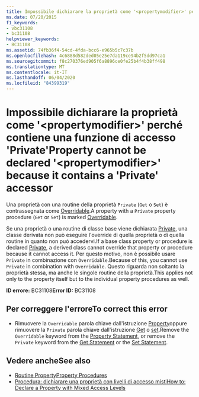 ```yaml
---
title: Impossibile dichiarare la proprietà come '<propertymodifier>' perché contiene una funzione di accesso 'Private'
ms.date: 07/20/2015
f1_keywords:
- vbc31108
- bc31108
helpviewer_keywords:
- BC31108
ms.assetid: 74fb36f4-54cd-4fda-bcc6-e965b5c7c37b
ms.openlocfilehash: 4c6888d582ded05e25e7da119ce94b2f5dd97ca1
ms.sourcegitcommit: f8c270376ed905f6a8896ce0fe25b4f4b38ff498
ms.translationtype: MT
ms.contentlocale: it-IT
ms.lasthandoff: 06/04/2020
ms.locfileid: "84399319"
---
```

# <a name="property-cannot-be-declared-propertymodifier-because-it-contains-a-private-accessor"></a><span data-ttu-id="5b686-102">Impossibile dichiarare la proprietà come '\<propertymodifier>' perché contiene una funzione di accesso 'Private'</span><span class="sxs-lookup"><span data-stu-id="5b686-102">Property cannot be declared '\<propertymodifier>' because it contains a 'Private' accessor</span></span>
<span data-ttu-id="5b686-103">Una proprietà con una routine della proprietà `Private` (`Get` o `Set`) è contrassegnata come [Overridable](../language-reference/modifiers/overridable.md).</span><span class="sxs-lookup"><span data-stu-id="5b686-103">A property with a `Private` property procedure (`Get` or `Set`) is marked [Overridable](../language-reference/modifiers/overridable.md).</span></span>  
  
 <span data-ttu-id="5b686-104">Se una proprietà o una routine di classe base viene dichiarata [Private](../language-reference/modifiers/private.md), una classe derivata non può eseguire l'override di quella proprietà o di quella routine in quanto non può accedervi.</span><span class="sxs-lookup"><span data-stu-id="5b686-104">If a base class property or procedure is declared [Private](../language-reference/modifiers/private.md), a derived class cannot override that property or procedure because it cannot access it.</span></span> <span data-ttu-id="5b686-105">Per questo motivo, non è possibile usare `Private` in combinazione con `Overridable`.</span><span class="sxs-lookup"><span data-stu-id="5b686-105">Because of this, you cannot use `Private` in combination with `Overridable`.</span></span> <span data-ttu-id="5b686-106">Questo riguarda non soltanto la proprietà stessa, ma anche le singole routine della proprietà.</span><span class="sxs-lookup"><span data-stu-id="5b686-106">This applies not only to the property itself but to the individual property procedures as well.</span></span>  
  
 <span data-ttu-id="5b686-107">**ID errore:** BC31108</span><span class="sxs-lookup"><span data-stu-id="5b686-107">**Error ID:** BC31108</span></span>  
  
## <a name="to-correct-this-error"></a><span data-ttu-id="5b686-108">Per correggere l'errore</span><span class="sxs-lookup"><span data-stu-id="5b686-108">To correct this error</span></span>  
  
- <span data-ttu-id="5b686-109">Rimuovere la `Overridable` parola chiave dall'istruzione [Property](../language-reference/statements/property-statement.md)oppure rimuovere la `Private` parola chiave dall'istruzione [Get](../language-reference/statements/get-statement.md) o [set](../language-reference/statements/set-statement.md).</span><span class="sxs-lookup"><span data-stu-id="5b686-109">Remove the `Overridable` keyword from the [Property Statement](../language-reference/statements/property-statement.md), or remove the `Private` keyword from the [Get Statement](../language-reference/statements/get-statement.md) or the [Set Statement](../language-reference/statements/set-statement.md).</span></span>  
  
## <a name="see-also"></a><span data-ttu-id="5b686-110">Vedere anche</span><span class="sxs-lookup"><span data-stu-id="5b686-110">See also</span></span>

- [<span data-ttu-id="5b686-111">Routine Property</span><span class="sxs-lookup"><span data-stu-id="5b686-111">Property Procedures</span></span>](../programming-guide/language-features/procedures/property-procedures.md)
- [<span data-ttu-id="5b686-112">Procedura: dichiarare una proprietà con livelli di accesso misti</span><span class="sxs-lookup"><span data-stu-id="5b686-112">How to: Declare a Property with Mixed Access Levels</span></span>](../programming-guide/language-features/procedures/how-to-declare-a-property-with-mixed-access-levels.md)
